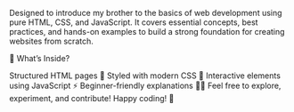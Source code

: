 Designed to introduce my brother to the basics of web development using pure HTML, CSS, and JavaScript. It covers essential concepts, best practices, and hands-on examples to build a strong foundation for creating websites from scratch.

🚀 What’s Inside?

Structured HTML pages 📄
Styled with modern CSS 🎨
Interactive elements using JavaScript ⚡
Beginner-friendly explanations 🧑‍💻
Feel free to explore, experiment, and contribute! Happy coding! 🚀
